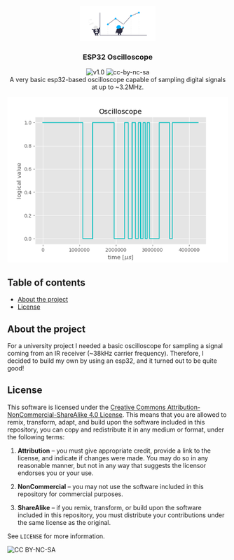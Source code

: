 <!-- PROJECT LOGO -->

<br/>
<p align="center">
	<a href="https://github.com/davidedellagiustina/esp32-oscilloscope">
		<img src="imgs/logo.png" alt="Logo" height=80">
	</a>
	<h3 align="center">ESP32 Oscilloscope</h3>
	<p align="center">
		<img src="https://img.shields.io/static/v1?label=version&message=1.0&color=blue" alt="v1.0">
		<img src="https://img.shields.io/static/v1?label=license&message=cc-by-nc-sa&color=green" alt="cc-by-nc-sa">
		<br/>
		A very basic esp32-based oscilloscope capable of sampling digital signals at up to ~3.2MHz.
		<br/>
	</p>
</p>

<p align="center">
	<img src="imgs/screenshot.png" alt="Screenshot">
</p>

<!-- TABLE OF CONTENTS -->

## Table of contents <!-- omit in toc -->

- [About the project](#about-the-project)
- [License](#license)

<!-- ABOUT THE PROJECT -->

## About the project

For a university project I needed a basic oscilloscope for sampling a signal coming from an IR receiver (~38kHz carrier frequency). Therefore, I decided to build my own by using an esp32, and it turned out to be quite good!

## License

This software is licensed under the [Creative Commons Attribution-NonCommercial-ShareAlike 4.0 License](https://creativecommons.org/licenses/by-nc-sa/4.0/). This means that you are allowed to remix, transform, adapt, and build upon the software included in this repository, you can copy and redistribute it in any medium or format, under the following terms:

1. **Attribution** &ndash; you must give appropriate credit, provide a link to the license, and indicate if changes were made. You may do so in any reasonable manner, but not in any way that suggests the licensor endorses you or your use.

2. **NonCommercial** &ndash; you may not use the software included in this repository for commercial purposes.

3. **ShareAlike** &ndash; if you remix, transform, or build upon the software included in this repository, you must distribute your contributions under the same license as the original.

See `LICENSE` for more information.

![CC BY-NC-SA](https://i.creativecommons.org/l/by-nc-sa/4.0/88x31.png)
